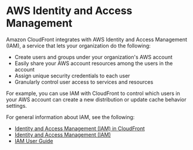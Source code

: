 # AWS Identity and Access Management<a name="IAMCloudFront"></a>

Amazon CloudFront integrates with AWS Identity and Access Management \(IAM\), a service that lets your organization do the following:
+ Create users and groups under your organization's AWS account
+ Easily share your AWS account resources among the users in the account
+ Assign unique security credentials to each user
+ Granularly control user access to services and resources

For example, you can use IAM with CloudFront to control which users in your AWS account can create a new distribution or update cache behavior settings\.

For general information about IAM, see the following:
+ [Identity and Access Management \(IAM\) in CloudFront](auth-and-access-control.md)
+ [Identity and Access Management \(IAM\)](https://aws.amazon.com/iam/)
+ [IAM User Guide](https://docs.aws.amazon.com/IAM/latest/UserGuide/)